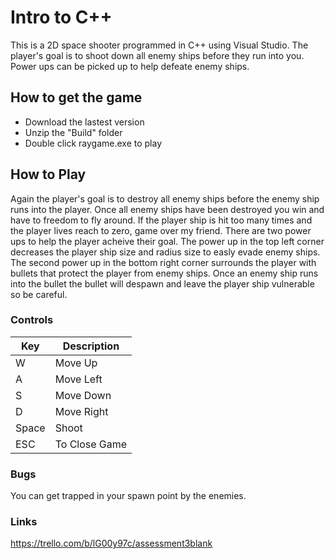 # Intro to C++
This is a 2D space shooter programmed in C++ using Visual Studio. The player's goal is to shoot down all 
enemy ships before they run into you. Power ups can be picked up to help defeate enemy ships.

## How to get the game
- Download the lastest version
- Unzip the "Build" folder
- Double click raygame.exe to play

## How to Play
Again the player's goal is to destroy all enemy ships before the enemy ship runs into the player. Once all enemy ships have been destroyed you win and have to freedom to fly around. If the player ship is hit too many times and the player lives reach to zero, game over my friend. There are two power ups to help the player acheive their goal. The power up in the top left corner decreases the player ship size and radius size to easly evade enemy ships. The second power up in the bottom right corner surrounds the player with bullets that protect the player from enemy ships. Once an enemy ship runs into the bullet the bullet will despawn and leave the player ship vulnerable so be careful.

### Controls
| Key | Description |
|-----|-------------|
| W | Move Up |
| A | Move Left |
| S | Move Down |
| D | Move Right |
| Space | Shoot |
| ESC | To Close Game |

### Bugs
You can get trapped in your spawn point by the enemies.

### Links
https://trello.com/b/lG00y97c/assessment3blank
